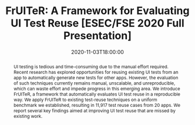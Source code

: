 ---
# Documentation: https://sourcethemes.com/academic/docs/managing-content/

title: "FrUITeR: A Framework for Evaluating UI Test Reuse [ESEC/FSE 2020 Full Presentation]"
event: The ACM Joint European Software Engineering Conference and Symposium on the Foundations of Software Engineering (ESEC/FSE)
event_url:
location: Virtual Event
address:
  street:
  city:
  region:
  postcode:
  country:
summary:
abstract: "UI testing is tedious and time-consuming due to the manual effort required. Recent research has explored opportunities for reusing existing UI tests from an app to automatically generate new tests for other apps. However, the evaluation of such techniques currently remains manual, unscalable, and unreproducible, which can waste effort and impede progress in this emerging area. We introduce FrUITeR, a framework that automatically evaluates UI test reuse in a reproducible way. We apply FrUITeR to existing test-reuse techniques on a uniform benchmark we established, resulting in 11,917 test reuse cases from 20 apps. We report several key findings aimed at improving UI test reuse that are missed by existing work."

# Talk start and end times.
#   End time can optionally be hidden by prefixing the line with `#`.
date: 2020-11-03T18:00:00
date_end: 
all_day: false

# Schedule page publish date (NOT talk date).
# publishDate: 2020-11-03T18:09:40-07:00

authors: ["Yixue Zhao", "Justin Chen", "Adriana Sejfia", "Marcelo Laser", "Jie M. Zhang", "Federica Sarro", "Mark Harman", "Nenad Medvidovic"]
tags: []

# Is this a featured talk? (true/false)
featured: true

# Featured image
# To use, add an image named `featured.jpg/png` to your page's folder. 
# Focal points: Smart, Center, TopLeft, Top, TopRight, Left, Right, BottomLeft, Bottom, BottomRight.
image:
  caption: ""
  focal_point: ""
  preview_only: false

# Custom links (optional).
#   Uncomment and edit lines below to show custom links.
links:
- name: Subscribe
  url: https://www.youtube.com/channel/UCn-EdIQUp1jZI1zahbXYLBw
  icon_pack: fab
  icon: youtube

# Optional filename of your slides within your talk's folder or a URL.
url_slides: https://speakerdeck.com/yixue_zhao/fruiter-a-framework-for-evaluating-ui-test-reuse

url_code:
url_pdf: https://arxiv.org/abs/2008.03427
url_video: https://youtu.be/zVWpT5aLyQo

# Markdown Slides (optional).
#   Associate this talk with Markdown slides.
#   Simply enter your slide deck's filename without extension.
#   E.g. `slides = "example-slides"` references `content/slides/example-slides.md`.
#   Otherwise, set `slides = ""`.
slides: ""

# Projects (optional).
#   Associate this post with one or more of your projects.
#   Simply enter your project's folder or file name without extension.
#   E.g. `projects = ["internal-project"]` references `content/project/deep-learning/index.md`.
#   Otherwise, set `projects = []`.
projects: []
---